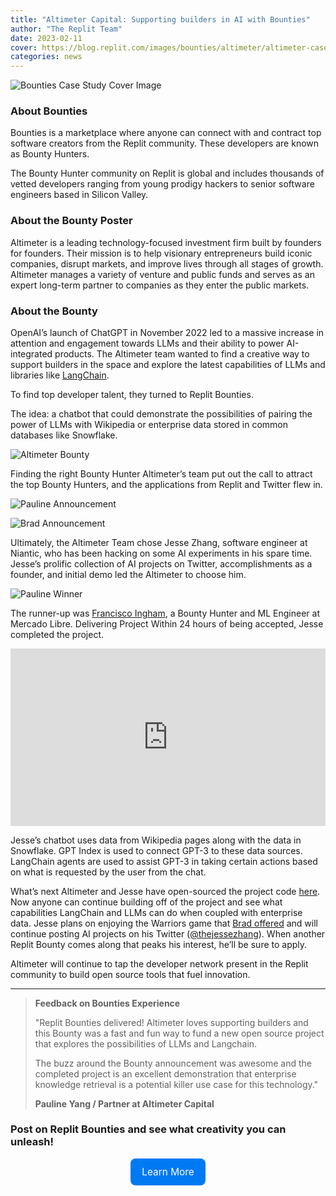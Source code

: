 ```yaml
---
title: "Altimeter Capital: Supporting builders in AI with Bounties"
author: "The Replit Team"
date: 2023-02-11
cover: https://blog.replit.com/images/bounties/altimeter/altimeter-case_study-cover_img.png
categories: news
---
```

![Bounties Case Study Cover Image](https://blog.replit.com/images/bounties/altimeter/altimeter-case_study-cover_img.png)

### About Bounties

Bounties is a marketplace where anyone can connect with and contract top software creators from the Replit community. These developers are known as Bounty Hunters.

The Bounty Hunter community on Replit is global and includes thousands of vetted developers ranging from young prodigy hackers to senior software engineers based in Silicon Valley.

### About the Bounty Poster

Altimeter is a leading technology-focused investment firm built by founders for founders. Their mission is to help visionary entrepreneurs build iconic companies, disrupt markets, and improve lives through all stages of growth. Altimeter manages a variety of venture and public funds and serves as an expert long-term partner to companies as they enter the public markets.

### About the Bounty

OpenAI’s launch of ChatGPT in November 2022 led to a massive increase in attention and engagement towards LLMs and their ability to power AI-integrated products. The Altimeter team wanted to find a creative way to support builders in the space and explore the latest capabilities of LLMs and libraries like [LangChain](https://github.com/hwchase17/langchain/).

To find top developer talent, they turned to Replit Bounties.

The idea: a chatbot that could demonstrate the possibilities of pairing the power of LLMs with Wikipedia or enterprise data stored in common databases like Snowflake. 

![Altimeter Bounty](https://blog.replit.com/images/bounties/altimeter/Knowledge_Bot_Bounty.png)

Finding the right Bounty Hunter
Altimeter’s team put out the call to attract the top Bounty Hunters, and the applications from Replit and Twitter flew in.

![Pauline Announcement](https://blog.replit.com/images/bounties/altimeter/pauline-announcement_tweet.png)

![Brad Announcement](https://blog.replit.com/images/bounties/altimeter/brad-announcement_tweet.png)

Ultimately, the Altimeter Team chose Jesse Zhang, software engineer at Niantic, who has been hacking on some AI experiments in his spare time. Jesse’s prolific collection of AI projects on Twitter, accomplishments as a founder, and initial demo led the Altimeter to choose him.

![Pauline Winner](https://blog.replit.com/images/bounties/altimeter/pauline-chosen_tweet.png)

The runner-up was [Francisco Ingham](https://twitter.com/fpingham), a Bounty Hunter and ML Engineer at Mercado Libre.
Delivering Project
Within 24 hours of being accepted, Jesse completed the project.

<div style="position: relative; padding-bottom: 56.25%; height: 0;"><iframe src="https://www.loom.com/embed/8564b9318e52472888f9bcd51a33a34e" frameborder="0" webkitallowfullscreen mozallowfullscreen allowfullscreen style="position: absolute; top: 0; left: 0; width: 100%; height: 100%;"></iframe></div>

Jesse’s chatbot uses data from Wikipedia pages along with the data in Snowflake. GPT Index is used to connect GPT-3 to these data sources. LangChain agents are used to assist GPT-3 in taking certain actions based on what is requested by the user from the chat.

What’s next
Altimeter and Jesse have open-sourced the project code [here](https://replit.com/@EmptyCrown/snowflake-wiki-llm). Now anyone can continue building off of the project and see what capabilities LangChain and LLMs can do when coupled with enterprise data.
Jesse plans on enjoying the Warriors game that [Brad offered](https://twitter.com/altcap/status/1620446003777404930) and will continue posting AI projects on his Twitter ([@thejessezhang](https://twitter.com/thejessezhang)). When another Replit Bounty comes along that peaks his interest, he’ll be sure to apply.

Altimeter will continue to tap the developer network present in the Replit community to build open source tools that fuel innovation.

-------------

> **Feedback on Bounties Experience**
> 
> "Replit Bounties delivered! Altimeter loves supporting builders and this Bounty was a fast and fun way to fund a new open source project that explores the possibilities of LLMs and Langchain.
>
> The buzz around the Bounty announcement was awesome and the completed project is an excellent demonstration that enterprise knowledge retrieval is a potential killer use case for this technology."
>
> **Pauline Yang / Partner at Altimeter Capital**


### Post on Replit Bounties and see what creativity you can unleash!

<div style="display: flex; justify-content: center;">
      <a class="cta-btn" href="https://join.replit.com/bounties" target="_blank"
        style="display: flex;
        flex-direction: row;
        color: #fff;
        background-color: #0079F2;
        padding: 12px 18px;
        width: fit-content;
        border-radius: 8px;
        justify-content: center;
        align-items: center;
        transition-duration: 0.1s;
        text-decoration: none;
        font-size: 1.1em;">Learn More         </a>
</div>